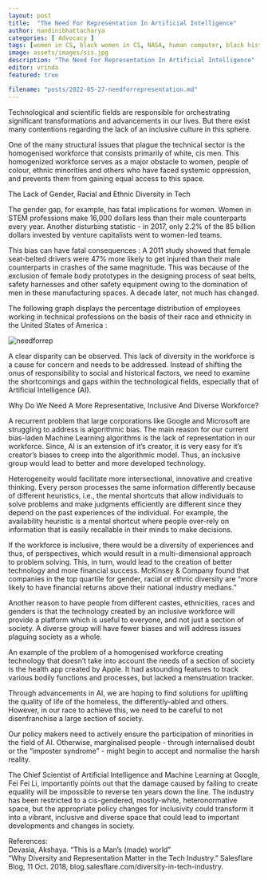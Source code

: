 ```yaml
---
layout: post
title:  "The Need For Representation In Artificial Intelligence"
author: nandinibhattacharya
categories: [ Advocacy ]
tags: [women in CS, black women in CS, NASA, human computer, black history month,Katherine Johnson,Annie Easley,Evelyn Boyd Granville,Dorothy Vaughan,Melba Roy Mouton,Kimberly Bryant]
image: assets/images/sis.jpg
description: "The Need For Representation In Artificial Intelligence"
editor: vrinda
featured: true

filename: "posts/2022-05-27-needforrepresentation.md"
---
```


Technological and scientific fields are responsible for orchestrating significant transformations and advancements in our lives. But there exist many contentions regarding the lack of an inclusive culture in this sphere. 

One of the many structural issues that plague the technical sector is the homogenised workforce that consists primarily of white, cis men. This homogenized workforce serves as a major obstacle to women, people of colour, ethnic minorities and others who have faced systemic oppression, and prevents them from gaining equal access to this space. 

The Lack of Gender, Racial and Ethnic Diversity in Tech

The gender gap, for example, has fatal implications for women. Women in STEM professions make 16,000 dollars less than their male counterparts every year. Another disturbing statistic - in 2017, only 2.2% of the 85 billion dollars invested by venture capitalists went to women-led teams. 

This bias can have fatal consequences : A 2011 study showed that female seat-belted drivers were 47% more likely to get injured than their male counterparts in crashes of the same magnitude. This was because of the exclusion of female body prototypes in the designing process of seat belts, safety harnesses and other safety equipment owing to the domination of men in these manufacturing spaces. A decade later, not much has changed. 

The following graph displays the percentage distribution of employees working in technical professions on the basis of their race and ethnicity in the United States of America : 

![needforrep](../assets/images/needforrep.jpg)

A clear disparity can be observed. This lack of diversity in the workforce is a cause for concern and needs to be addressed. Instead of shifting the onus of responsibility to social and historical factors, we need to examine the shortcomings and gaps within the technological fields, especially that of Artificial Intelligence (AI). 

Why Do We Need A More Representative, Inclusive And Diverse Workforce?

A recurrent problem that large corporations like Google and Microsoft are struggling to address is algorithmic bias. The main reason for our current bias-laden Machine Learning algorithms is the lack of representation in our workforce. Since, AI is an extension of it’s creator, it is very easy for it’s creator’s biases to creep into the algorithmic model. Thus, an inclusive group would lead to better and more developed technology.

Heterogeneity would facilitate more intersectional, innovative and creative thinking. Every person processes the same information differently because of different heuristics, i.e., the mental shortcuts that allow individuals to solve problems and make judgments efficiently are different since they depend on the past experiences of the individual. For example, the availability heuristic is a mental shortcut where people over-rely on information that is easily recallable in their minds to make decisions. 

If the workforce is inclusive, there would be a diversity of experiences and thus, of perspectives, which would result in a multi-dimensional approach to problem solving. This, in turn, would lead to the creation of better technology and more financial success. McKinsey & Company found that companies in the top quartile for gender, racial or ethnic diversity are “more likely to have financial returns above their national industry medians.” 

Another reason to have people from different castes, ethnicities, races and genders is that the technology created by an inclusive workforce will provide a platform which is useful to everyone, and not just a section of society. A diverse group will have fewer biases and will address issues plaguing society as a whole. 

An example of the problem of a homogenised workforce creating technology that doesn’t take into account the needs of a section of society is the health app created by Apple. It had astounding features to track various bodily functions and processes, but lacked a menstruation tracker. 

Through advancements in AI, we are hoping to find solutions for uplifting the quality of life of the homeless, the differently-abled and others. However, in our race to achieve this, we need to be careful to not disenfranchise a large section of society.  

Our policy makers need to actively ensure the participation of minorities in the field of AI. Otherwise, marginalised people - through internalised doubt or the “imposter syndrome” - might begin to accept and normalise the harsh reality. 

The Chief Scientist of Artificial Intelligence and Machine Learning at Google, Fei Fei Li, importantly points out that the damage caused by failing to create equality will be impossible to reverse ten years down the line. The industry has been restricted to a cis-gendered, mostly-white, heteronormative space, but the appropriate policy changes for inclusivity could transform it into a vibrant, inclusive and diverse space that could lead to important developments and changes in society. 

References:  
Devasia, Akshaya. “This is a Man’s (made) world”  
“Why Diversity and Representation Matter in the Tech Industry.” Salesflare  Blog, 11 Oct. 2018, blog.salesflare.com/diversity-in-tech-industry.


